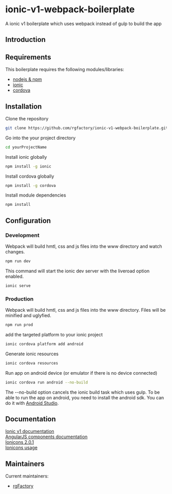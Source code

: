 # ionic-v1-webpack-boilerplate
A ionic v1 boilerplate which uses webpack instead of gulp to build the app

## Introduction



## Requirements

This boilerplate requires the following modules/libraries:

* [nodejs & npm](https://www.npmjs.com/get-npm)
* [ionic](https://github.com/ionic-team/ionic-v1)
* [cordova](https://github.com/apache/cordova-cli)

## Installation

Clone the repository
```sh
git clone https://github.com/rgfactory/ionic-v1-webpack-boilerplate.git yourProjectName
```
Go into the your project directory
```sh
cd yourProjectName
```
Install ionic globally
```sh
npm install -g ionic
```
Install cordova globally
```sh
npm install -g cordova
```
Install module dependencies
```sh
npm install
```

## Configuration

### Development

Webpack will build hmtl, css and js files into the www directory and watch changes.
```sh
npm run dev
```
This command will start the ionic dev server with the liveroad option enabled.
```sh
ionic serve
```

### Production

Webpack will build hmtl, css and js files into the www directory. Files will be minified and uglyfied.
```sh
npm run prod
```
add the targeted platform to your ionic project
```sh
ionic cordova platform add android
```
Generate ionic resources
```sh
ionic cordova resources
```
Run app on android device (or emulator if there is no device connected)
```sh
ionic cordova run android --no-build
```
The --no-build option cancels the ionic build task which uses gulp.
To be able to run the app on android, you need to install the android sdk. You can do it with [Android Studio](https://developer.android.com/studio/#downloads).

## Documentation
[Ionic v1 documentation](https://ionicframework.com/docs/v1/)  
[AngularJS components documentation](https://code.angularjs.org/1.5.3/docs/guide/component)  
[Ionicons 2.0.1](https://ionicons.com/v2/)  
[Ionicons usage](https://github.com/ionic-team/ionicons#user-content-basic-usage-1)

<!-- ## Troubleshooting/Issues -->

<!-- ## FAQ -->

## Maintainers

Current maintainers:

* [rgFactory](https://github.com/rgfactory)

<!-- ## Development -->

<!-- ## License -->
